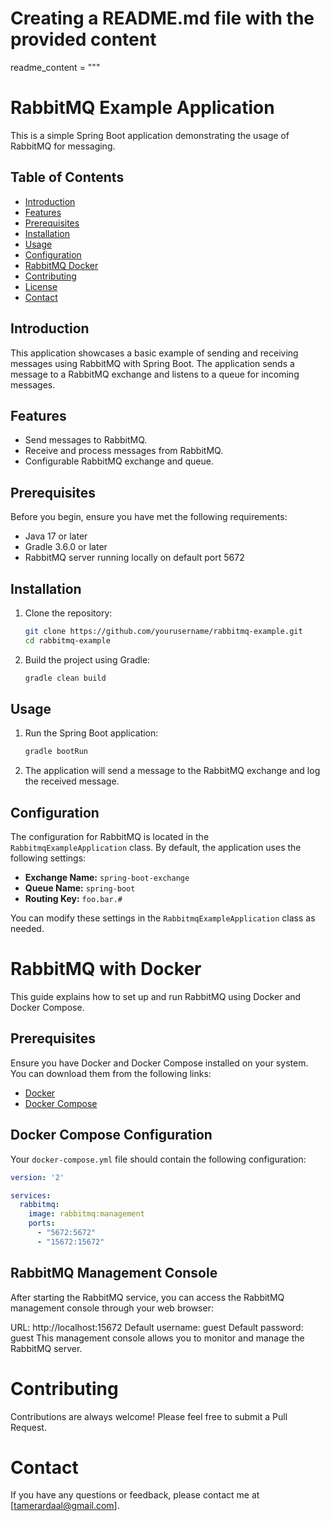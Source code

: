 # Creating a README.md file with the provided content

readme_content = """
# RabbitMQ Example Application

This is a simple Spring Boot application demonstrating the usage of RabbitMQ for messaging.

## Table of Contents

- [Introduction](#introduction)
- [Features](#features)
- [Prerequisites](#prerequisites)
- [Installation](#installation)
- [Usage](#usage)
- [Configuration](#configuration)
- [RabbitMQ Docker](#RabbitMQwithDocker)
- [Contributing](#contributing)
- [License](#license)
- [Contact](#contact)

## Introduction

This application showcases a basic example of sending and receiving messages using RabbitMQ with Spring Boot. The application sends a message to a RabbitMQ exchange and listens to a queue for incoming messages.

## Features

- Send messages to RabbitMQ.
- Receive and process messages from RabbitMQ.
- Configurable RabbitMQ exchange and queue.

## Prerequisites

Before you begin, ensure you have met the following requirements:

- Java 17 or later
- Gradle 3.6.0 or later
- RabbitMQ server running locally on default port 5672

## Installation

1. Clone the repository:

    ```bash
    git clone https://github.com/yourusername/rabbitmq-example.git
    cd rabbitmq-example
    ```

2. Build the project using Gradle:

    ```bash
    gradle clean build
    ```

## Usage

1. Run the Spring Boot application:

    ```bash
    gradle bootRun
    ```

2. The application will send a message to the RabbitMQ exchange and log the received message.

## Configuration

The configuration for RabbitMQ is located in the `RabbitmqExampleApplication` class. By default, the application uses the following settings:

- **Exchange Name:** `spring-boot-exchange`
- **Queue Name:** `spring-boot`
- **Routing Key:** `foo.bar.#`

You can modify these settings in the `RabbitmqExampleApplication` class as needed.

# RabbitMQ with Docker

This guide explains how to set up and run RabbitMQ using Docker and Docker Compose.

## Prerequisites

Ensure you have Docker and Docker Compose installed on your system. You can download them from the following links:
- [Docker](https://docs.docker.com/get-docker/)
- [Docker Compose](https://docs.docker.com/compose/install/)

## Docker Compose Configuration

Your `docker-compose.yml` file should contain the following configuration:

```yaml
version: '2'

services:
  rabbitmq:
    image: rabbitmq:management
    ports:
      - "5672:5672"
      - "15672:15672"
```

## RabbitMQ Management Console
After starting the RabbitMQ service, you can access the RabbitMQ management console through your web browser:

URL: http://localhost:15672
Default username: guest
Default password: guest
This management console allows you to monitor and manage the RabbitMQ server.

# Contributing
Contributions are always welcome! Please feel free to submit a Pull Request.

# Contact
If you have any questions or feedback, please contact me at [tamerardaal@gmail.com]. 
